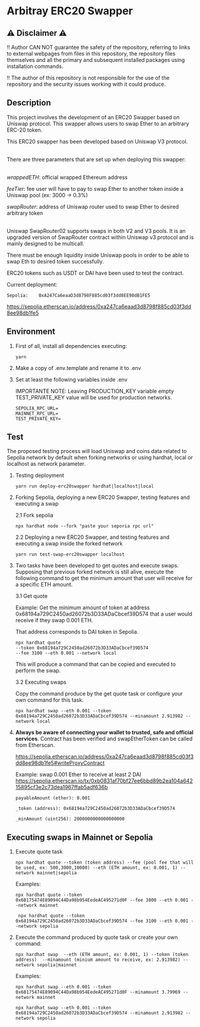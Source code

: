# Arbitray ERC20 Swapper

## :warning: Disclaimer :warning:

:bangbang: Author CAN NOT guarantee the safety of the repository, referring to links to external webpages from files in this repository, the repository files themselves and all the primary and subsequent installed packages using installation commands.

:bangbang: The author of this repository is not responsible for the use of the repository and the security issues working with it could produce.

## Description

This project involves the development of an ERC20 Swapper based on Uniswap protocol. This swapper allows users to swap Ether to an arbitrary ERC-20 token.

This ERC20 swapper has been developed based on Uniswap V3 protocol.

<br>
There are three parameters that are set up when deploying this swapper:
<br><br>

_wrappedETH_: official wrapped Ethereum address

_feeTier_: fee user will have to pay to swap Ether to another token inside a Uniswap pool (ex: 3000 -> 0.3%)

_swapRouter_: address of Uniswap router used to swap Ether to desired arbitrary token
<br><br>

Uniswap SwapRouter02 supports swaps in both V2 and V3 pools. It is an upgraded version of SwapRouter contract within Uniswap v3 protocol and is mainly designed to be multicall.

There must be enough liquidity inside Uniswap pools in order to be able to swap Eth to desired token successfully.

ERC20 tokens such as USDT or DAI have been used to test the contract.

Current deployment:

    Sepolia:    0xA247Ca6eaaD3d8798F885cd03f3dd8EE98dB1FE5

https://sepolia.etherscan.io/address/0xa247ca6eaad3d8798f885cd03f3dd8ee98db1fe5

## Environment

1. First of all, install all dependencies executing:

   ```
   yarn
   ```

2. Make a copy of .env.template and rename it to .env

3. Set at least the following variables inside .env

   IMPORTANTE NOTE: Leaving PRODUCTION_KEY variable empty TEST_PRIVATE_KEY value will be used for production networks.

   ```
   SEPOLIA_RPC_URL=
   MAINNET_RPC_URL=
   TEST_PRIVATE_KEY=
   ```

## Test

The proposed testing process will load Uniswap and coins data related to Sepolia network by default when forking networks or using hardhat, local or localhost as network parameter.

1.  Testing deployment

    ```
    yarn run deploy-erc20swapper hardhat|localhost|local
    ```

2.  Forking Sepolia, deploying a new ERC20 Swapper, testing features and executing a swap

    2.1 Fork sepolia

    ```
    npx hardhat node --fork "paste your seporia rpc url"
    ```

    2.2 Deploying a new ERC20 Swapper, and testing features and executing a swap inside the forked network

    ```
    yarn run test-swap-erc20swapper localhost
    ```

3.  Two tasks have been developed to get quotes and execute swaps. Supposing that previous forked network is still alive, execute the following command to get the minimum amount that user will receive for a specific ETH amount.

    3.1 Get quote

    Example: Get the minimum amount of token at address 0x68194a729C2450ad26072b3D33ADaCbcef39D574 that a user would receive if they swap 0.001 ETH.

    That address corresponds to DAI token in Sepolia.

    ```
    npx hardhat quote
    --token 0x68194a729C2450ad26072b3D33ADaCbcef39D574
    --fee 3100 --eth 0.001 --network local
    ```

    This will produce a command that can be copied and executed to perform the swap.

    3.2 Executing swaps

    Copy the command produce by the get quote task or configure your own command for this task.

    ```
    npx hardhat swap --eth 0.001 --token 0x68194a729C2450ad26072b3D33ADaCbcef39D574 --minamount 2.913982 --network local
    ```

4.  **Always be aware of connecting your wallet to trusted, safe and official services**. Contract has been verified and swapEtherToken can be called from Etherscan.

    https://sepolia.etherscan.io/address/0xa247ca6eaad3d8798f885cd03f3dd8ee98db1fe5#writeProxyContract

    Example: swap 0.001 Ether to receive at least 2 DAI
    https://sepolia.etherscan.io/tx/0xb0831af70bf27ee6bbd89b2ea104a64215895cf3e2c73dea1967ffab5adf636b

        payableAmount (ether): 0.001

        _token (address): 0x68194a729C2450ad26072b3D33ADaCbcef39D574

        _minAmount (uint256): 2000000000000000000

## Executing swaps in Mainnet or Sepolia

1. Execute quote task

   ```
   npx hardhat quote --token (token address) --fee (pool fee that will be used, ex: 500,3000,10000) --eth (ETH amount, ex: 0.001, 1) --network mainnet|sepolia
   ```

   Examples:

   ```
   npx hardhat quote --token 0x6B175474E89094C44Da98b954EedeAC495271d0F --fee 3800 --eth 0.001 --network mainnet
   ```

   ```
    npx hardhat quote --token 0x68194a729C2450ad26072b3D33ADaCbcef39D574 --fee 3100 --eth 0.001 --network sepolia
   ```

2. Execute the command produced by quote task or create your own command:

   ```
   npx hardhat swap  --eth (ETH amount, ex: 0.001, 1) --token (token address)  --minamount (minium amount to receive, ex: 2.913982) --network sepolia|mainnet
   ```

   Examples:

   ```
   npx hardhat swap --eth 0.001 --token 0x6B175474E89094C44Da98b954EedeAC495271d0F --minamount 3.79969 --network mainnet
   ```

   ```
   npx hardhat swap --eth 0.001 --token 0x68194a729C2450ad26072b3D33ADaCbcef39D574 --minamount 2.913982 --network sepolia
   ```
